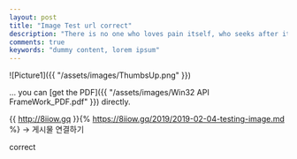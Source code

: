 ```yaml
---
layout: post
title: "Image Test url correct"
description: "There is no one who loves pain itself, who seeks after it and wants to have it, simply because it is pain..."
comments: true
keywords: "dummy content, lorem ipsum"
---
```

![Picture1]({{ "/assets/images/ThumbsUp.png" }})





... you can [get the PDF]({{ "/assets/images/Win32 API FrameWork_PDF.pdf" }}) directly.


{{ http://8iiow.gq }}{% https://8iiow.gq/2019/2019-02-04-testing-image.md %}
-> 게시물 연결하기


correct
